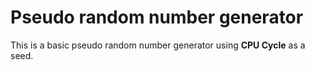 # Pseudo random number generator
This is a basic pseudo random number generator using **CPU Cycle** as a seed.

